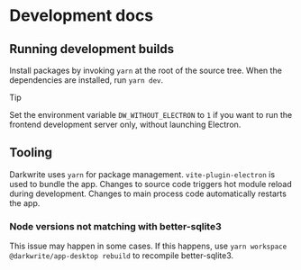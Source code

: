 # Development docs

## Running development builds

Install packages by invoking `yarn` at the root of the source tree. When the dependencies are installed, run `yarn dev`.

> [!TIP]  
> Set the environment variable `DW_WITHOUT_ELECTRON` to `1` if you want to run the frontend development server only, without launching Electron.

## Tooling

Darkwrite uses `yarn` for package management. `vite-plugin-electron` is used to bundle the app. Changes to source code triggers hot module reload during development. Changes to main process code automatically restarts the app.

### Node versions not matching with better-sqlite3

This issue may happen in some cases. If this happens, use `yarn workspace @darkwrite/app-desktop rebuild` to recompile better-sqlite3.

